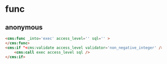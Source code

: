 # func

## anonymous
```html
<cms:func _into='exec' access_level='' sql='' >
</cms:func>
<cms:if "<cms:validate access_level validator='non_negative_integer' />">
    <cms:call exec access_level sql />
</cms:if>
```
